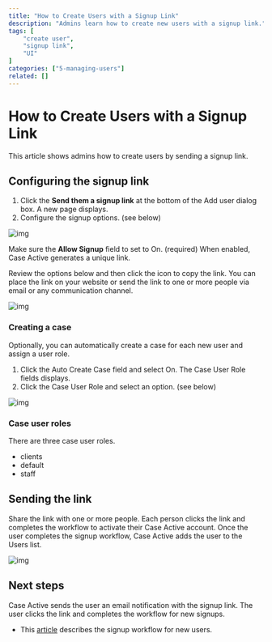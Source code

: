 ```yaml
---
title: "How to Create Users with a Signup Link"
description: "Admins learn how to create new users with a signup link."
tags: [
    "create user",
    "signup link",
    "UI"
]
categories: ["5-managing-users"]
related: []
---
```

# How to Create Users with a Signup Link

This article shows admins how to create users by sending a signup link.

## Configuring the signup link

1. Click the **Send them a signup link** at the bottom of the Add user dialog box. A new page displays.
2. Configure the signup options. (see below)

![img](/images/sign-1.png)

Make sure the **Allow Signup** field to set to On. (required)  When enabled, Case Active generates a unique link. 

Review the options below and then click the icon to copy the link. You can place the link on your website or send the link to one or more people via email or any communication channel.

![img](/images/sign-2.png)


### Creating a case 

Optionally, you can automatically create a case for each new user and assign a user role.

1. Click the Auto Create Case field and select On. The Case User Role fields displays.
2. Click the Case User Role and select an option. (see below)

![img](/images/sign-3.png)

### Case user roles

There are three case user roles.

* clients
* default
* staff


## Sending the link

Share the link with one or more people. Each person clicks the link and completes the workflow to activate their Case Active account. Once the user completes the signup workflow, Case Active adds the user to the Users list.

![img](/images/sign-4.png)


## Next steps

Case Active sends the user an email notification with the signup link. The user clicks the link and completes the workflow for new signups.

  * This <a href="docs/how-users-create-a-new account" target="_blank">article</a> describes the signup workflow for new users.
